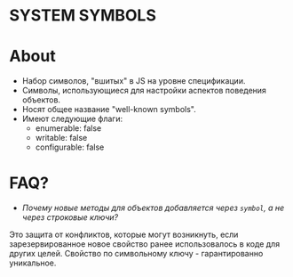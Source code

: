 # SYSTEM SYMBOLS

# About
- Набор символов, "вшитых" в JS на уровне спецификации.
- Символы, использующиеся для настройки аспектов поведения объектов.
- Носят общее название "well-known symbols".
- Имеют следующие флаги:
  - enumerable: false
  - writable: false
  - configurable: false

# FAQ?
- _Почему новые методы для объектов добавляется через `symbol`, а не через строковые ключи?_

Это защита от конфликтов, которые могут возникнуть, если зарезервированное новое свойство ранее использовалось в коде для других целей. Свойство по символьному ключу - гарантированно уникальное.